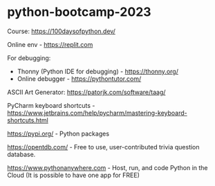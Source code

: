 # python-bootcamp-2023
Course: https://100daysofpython.dev/

Online env - https://replit.com

For debugging:
- Thonny (Python IDE for debugging) - https://thonny.org/ 
- Online debugger - https://pythontutor.com/

ASCII Art Generator:
https://patorjk.com/software/taag/

PyCharm keyboard shortcuts - https://www.jetbrains.com/help/pycharm/mastering-keyboard-shortcuts.html

https://pypi.org/ - Python packages

https://opentdb.com/ - Free to use, user-contributed trivia question database.

https://www.pythonanywhere.com - Host, run, and code Python in the Cloud (It is possible to have one app for FREE)

